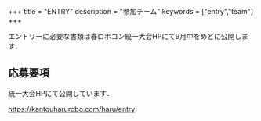 +++
title = "ENTRY"
description = "参加チーム"
keywords = ["entry","team"]
+++

エントリーに必要な書類は春ロボコン統一大会HPにて9月中をめどに公開します．

## 応募要項
統一大会HPにて公開しています．

https://kantouharurobo.com/haru/entry

<!-- ## 今後の書類公開予定 --> 

<!-- ### エントリーチーム一覧 -->


<style type="text/css">
    table th, table td {
        padding : 20px 10px;
    }
    table th {
        border-width: 2px 0px;
        border-style: solid;
        border-color: pink;
    }
    table td {
        border-width: 1px 0px;
        border-style: solid;
        border-color: pink;
    }
</style>
